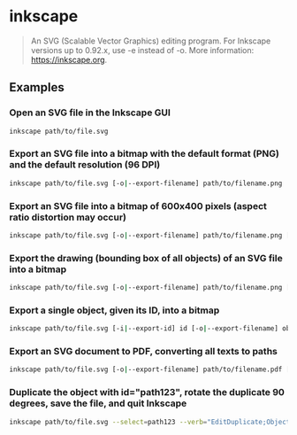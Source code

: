 # inkscape

> An SVG (Scalable Vector Graphics) editing program. For Inkscape versions up to 0.92.x, use -e instead of -o. More information: <https://inkscape.org>.

## Examples

### Open an SVG file in the Inkscape GUI

```bash
inkscape path/to/file.svg
```

### Export an SVG file into a bitmap with the default format (PNG) and the default resolution (96 DPI)

```bash
inkscape path/to/file.svg [-o|--export-filename] path/to/filename.png
```

### Export an SVG file into a bitmap of 600x400 pixels (aspect ratio distortion may occur)

```bash
inkscape path/to/file.svg [-o|--export-filename] path/to/filename.png [-w|--export-width] 600 [-h|--export-height] 400
```

### Export the drawing (bounding box of all objects) of an SVG file into a bitmap

```bash
inkscape path/to/file.svg [-o|--export-filename] path/to/filename.png [-D|--export-area-drawing]
```

### Export a single object, given its ID, into a bitmap

```bash
inkscape path/to/file.svg [-i|--export-id] id [-o|--export-filename] object.png
```

### Export an SVG document to PDF, converting all texts to paths

```bash
inkscape path/to/file.svg [-o|--export-filename] path/to/filename.pdf [-T|--export-text-to-path]
```

### Duplicate the object with id="path123", rotate the duplicate 90 degrees, save the file, and quit Inkscape

```bash
inkscape path/to/file.svg --select=path123 --verb="EditDuplicate;ObjectRotate90;FileSave;FileQuit"
```
